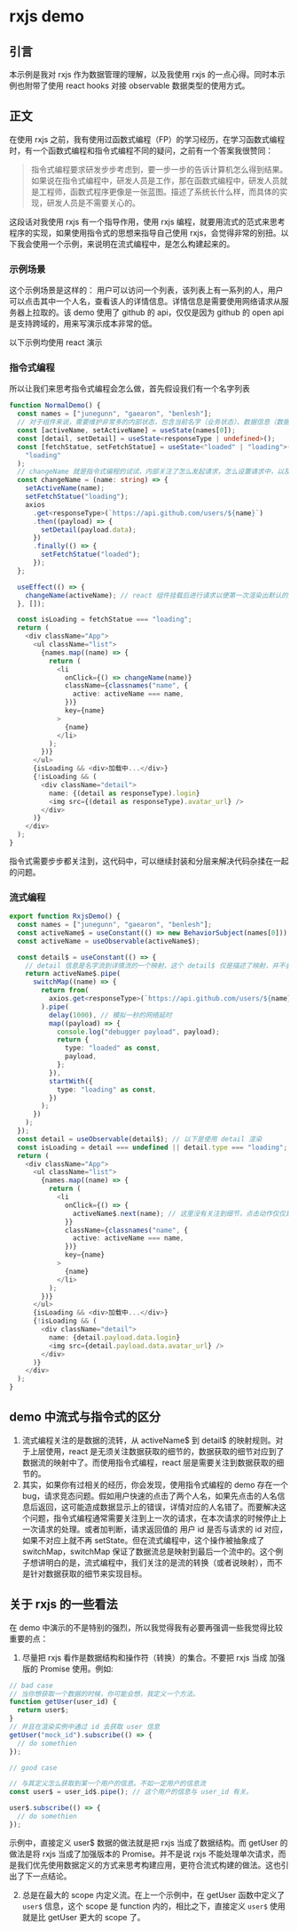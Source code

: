 # rxjs demo

## 引言

本示例是我对 rxjs 作为数据管理的理解，以及我使用 rxjs 的一点心得。同时本示例也附带了使用 react hooks 对接 observable 数据类型的使用方式。

## 正文

在使用 rxjs 之前，我有使用过函数式编程（FP）的学习经历，在学习函数式编程时，有一个函数式编程和指令式编程不同的疑问，之前有一个答案我很赞同：

> 指令式编程要求研发步步考虑到，要一步一步的告诉计算机怎么得到结果。如果说在指令式编程中，研发人员是工作，那在函数式编程中，研发人员就是工程师，函数式程序更像是一张蓝图。描述了系统长什么样，而具体的实现，研发人员是不需要关心的。

这段话对我使用 rxjs 有一个指导作用，使用 rxjs 编程，就要用流式的范式来思考程序的实现，如果使用指令式的思想来指导自己使用 rxjs，会觉得非常的别扭。以下我会使用一个示例，来说明在流式编程中，是怎么构建起来的。

### 示例场景

这个示例场景是这样的：
用户可以访问一个列表，该列表上有一系列的人，用户可以点击其中一个人名，查看该人的详情信息。详情信息是需要使用网络请求从服务器上拉取的。该 demo 使用了 github 的 api，仅仅是因为 github 的 open api 是支持跨域的，用来写演示成本非常的低。

以下示例均使用 react 演示

### 指令式编程

所以让我们来思考指令式编程会怎么做，首先假设我们有一个名字列表

```typescript
function NormalDemo() {
  const names = ["junegunn", "gaearon", "benlesh"];
  // 对于组件来说，需要维护非常多的内部状态，包含当前名字（业务状态）、数据信息（数据状态），加载状态信息（数据状态）
  const [activeName, setActiveName] = useState(names[0]);
  const [detail, setDetail] = useState<responseType | undefined>();
  const [fetchStatue, setFetchStatue] = useState<"loaded" | "loading">(
    "loading"
  );
  // changeName 就是指令式编程的试试，内部关注了怎么发起请求，怎么设置请求中，以及请求返回后设置请求状态为完成，并且还要关注将数据同步到 state 中。
  const changeName = (name: string) => {
    setActiveName(name);
    setFetchStatue("loading");
    axios
      .get<responseType>(`https://api.github.com/users/${name}`)
      .then((payload) => {
        setDetail(payload.data);
      })
      .finally(() => {
        setFetchStatue("loaded");
      });
  };

  useEffect(() => {
    changeName(activeName); // react 组件挂载后进行请求以便第一次渲染出默认的数据
  }, []);

  const isLoading = fetchStatue === "loading";
  return (
    <div className="App">
      <ul className="list">
        {names.map((name) => {
          return (
            <li
              onClick={() => changeName(name)}
              className={classnames("name", {
                active: activeName === name,
              })}
              key={name}
            >
              {name}
            </li>
          );
        })}
      </ul>
      {isLoading && <div>加载中...</div>}
      {!isLoading && (
        <div className="detail">
          name: {(detail as responseType).login}
          <img src={(detail as responseType).avatar_url} />
        </div>
      )}
    </div>
  );
}
```

指令式需要步步都关注到，这代码中，可以继续封装和分层来解决代码杂揉在一起的问题。

### 流式编程

```typescript
export function RxjsDemo() {
  const names = ["junegunn", "gaearon", "benlesh"];
  const activeName$ = useConstant(() => new BehaviorSubject(names[0])); // 名字流
  const activeName = useObservable(activeName$);

  const detail$ = useConstant(() => {
    // detail 信息是名字流到详情流的一个映射，这个 detail$ 仅是描述了映射，并不会真正的发起请求（负作用），请求发起与否，取决 于这个流是否真正的被需求到，下文中的 useObservable 就是真正的读取这个流。
    return activeName$.pipe(
      switchMap((name) => {
        return from(
          axios.get<responseType>(`https://api.github.com/users/${name}`)
        ).pipe(
          delay(1000), // 模拟一秒的网络延时
          map((payload) => {
            console.log("debugger payload", payload);
            return {
              type: "loaded" as const,
              payload,
            };
          }),
          startWith({
            type: "loading" as const,
          })
        );
      })
    );
  });
  const detail = useObservable(detail$); // 以下是使用 detail 渲染
  const isLoading = detail === undefined || detail.type === "loading";
  return (
    <div className="App">
      <ul className="list">
        {names.map((name) => {
          return (
            <li
              onClick={() => {
                activeName$.next(name); // 这里没有关注到细节，点击动作仅仅是改变了当前的名字。
              }}
              className={classnames("name", {
                active: activeName === name,
              })}
              key={name}
            >
              {name}
            </li>
          );
        })}
      </ul>
      {isLoading && <div>加载中...</div>}
      {!isLoading && (
        <div className="detail">
          name: {detail.payload.data.login}
          <img src={detail.payload.data.avatar_url} />
        </div>
      )}
    </div>
  );
}
```

## demo 中流式与指令式的区分

1. 流式编程关注的是数据的流转，从 activeName$ 到 detail$ 的映射规则。对于上层使用，react 是无须关注数据获取的细节的，数据获取的细节对应到了数据流的映射中了。而使用指令式编程，react 层是需要关注到数据获取的细节的。
2. 其实，如果你有过相关的经历，你会发现，使用指令式编程的 demo 存在一个 bug，请求竞态问题。假如用户快速的点击了两个人名，如果先点击的人名信息后返回，这可能造成数据显示上的错误，详情对应的人名错了。而要解决这个问题，指令式编程通常需要关注到上一次的请求，在本次请求的时候停止上一次请求的处理。或者加判断，请求返回值的 用户 id 是否与请求的 id 对应，如果不对应上就不再 setState。但在流式编程中，这个操作被抽象成了 switchMap，switchMap 保证了数据流总是映射到最后一个流中的。这个例子想讲明白的是，流式编程中，我们关注的是流的转换（或者说映射），而不是针对数据获取的细节来实现目标。

## 关于 rxjs 的一些看法

在 demo 中演示的不是特别的强烈，所以我觉得我有必要再强调一些我觉得比较重要的点：

1. 尽量把 rxjs 看作是数据结构和操作符（转换）的集合。不要把 rxjs 当成 加强版的 Promise 使用。例如:

```typescript
// bad case
// 当你想获取一个数据的时候，你可能会想，我定义一个方法。
function getUser(user_id) {
  return user$;
}
// 并且在渲染实例中通过 id 去获取 user 信息
getUser("mock_id").subscribe(() => {
  // do somethien
});

// good case

// 与其定义怎么获取到某一个用户的信息。不如一定用户的信息流
const user$ = user_id$.pipe(); // 这个用户的信息与 user_id 有关。

user$.subscribe(() => {
  // do somethien
});
```

示例中，直接定义 user$ 数据的做法就是把 rxjs 当成了数据结构。而 getUser 的做法是将 rxjs 当成了加强版本的 Promise。并不是说 rxjs 不能处理单次请求，而是我们优先使用数据定义的方式来思考构建应用，更符合流式构建的做法。这也引出了下一点结论。

2. 总是在最大的 scope 内定义流。在上一个示例中，在 getUser 函数中定义了 `user$` 信息，这个 scope 是 function 内的，相比之下，直接定义 `user$` 使用就是比 getUser 更大的 scope 了。
